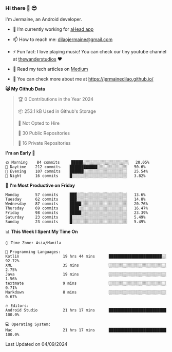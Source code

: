 ### Hi there 👋 😎
I'm Jermaine, an Android developer.

- 🔭 I’m currently working for [aHead app](https://www.ahead-app.com/)

- 📫 How to reach me: dilaojermaine@gmail.com

- ⚡ Fun fact: I love playing music! You can check our tiny youtube channel at [thewanderstudios](https://www.youtube.com/thewanderstudios) ♥️

- 📖 Read my tech articles on [Medium](https://jermainedilao.medium.com/)

- 👀 You can check more about me at https://jermainedilao.github.io/

<!--
**jermainedilao/jermainedilao** is a ✨ _special_ ✨ repository because its `README.md` (this file) appears on your GitHub profile.

Here are some ideas to get you started:

- 🔭 I’m currently working on ...
- 🌱 I’m currently learning ...
- 👯 I’m looking to collaborate on ...
- 🤔 I’m looking for help with ...
- 💬 Ask me about ...
- 📫 How to reach me: ...
- 😄 Pronouns: ...
- ⚡ Fun fact: ...
-->

<!--START_SECTION:waka-->
**🐱 My Github Data** 

> 🏆 0 Contributions in the Year 2024
 > 
> 📦 253.1 kB Used in Github's Storage 
 > 
> 🚫 Not Opted to Hire
 > 
> 📜 30 Public Repositories 
 > 
> 🔑 16 Private Repositories  
 > 
**I'm an Early 🐤** 

```text
🌞 Morning    84 commits     █████░░░░░░░░░░░░░░░░░░░░   20.05% 
🌆 Daytime    212 commits    ████████████░░░░░░░░░░░░░   50.6% 
🌃 Evening    107 commits    ██████░░░░░░░░░░░░░░░░░░░   25.54% 
🌙 Night      16 commits     █░░░░░░░░░░░░░░░░░░░░░░░░   3.82%

```
📅 **I'm Most Productive on Friday** 

```text
Monday       57 commits     ███░░░░░░░░░░░░░░░░░░░░░░   13.6% 
Tuesday      62 commits     ███░░░░░░░░░░░░░░░░░░░░░░   14.8% 
Wednesday    87 commits     █████░░░░░░░░░░░░░░░░░░░░   20.76% 
Thursday     69 commits     ████░░░░░░░░░░░░░░░░░░░░░   16.47% 
Friday       98 commits     █████░░░░░░░░░░░░░░░░░░░░   23.39% 
Saturday     23 commits     █░░░░░░░░░░░░░░░░░░░░░░░░   5.49% 
Sunday       23 commits     █░░░░░░░░░░░░░░░░░░░░░░░░   5.49%

```


📊 **This Week I Spent My Time On** 

```text
⌚︎ Time Zone: Asia/Manila

💬 Programming Languages: 
Kotlin                   19 hrs 44 mins      ███████████████████████░░   92.72% 
XML                      35 mins             ░░░░░░░░░░░░░░░░░░░░░░░░░   2.75% 
Java                     19 mins             ░░░░░░░░░░░░░░░░░░░░░░░░░   1.56% 
textmate                 9 mins              ░░░░░░░░░░░░░░░░░░░░░░░░░   0.71% 
Markdown                 8 mins              ░░░░░░░░░░░░░░░░░░░░░░░░░   0.67%

🔥 Editors: 
Android Studio           21 hrs 17 mins      █████████████████████████   100.0%

💻 Operating System: 
Mac                      21 hrs 17 mins      █████████████████████████   100.0%

```


 Last Updated on 04/09/2024
<!--END_SECTION:waka-->
